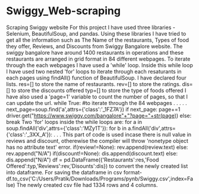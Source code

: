 # Swiggy_Web-scraping
Scraping Swiggy website
For this project I have used three libraries - Selenium, BeautifulSoup, and pandas.
Using these libraries I have tried to get all the information such as The Name of the restaurants, Types of food they offer, Reviews, and Discounts from Swiggy Bangalore website.
The swiggy bangalore have around 1400 restaurants in operations and these restaurants are arranged in grid format in 84 different webpages.
To iterate through the each webpages I have used a 'while' loop.
Inside this while loop I have used two nested 'for' loops to iterate through each resaturants in each pages using findAll() function of BeautifulSoup.
I have declared four lists. 
res=[] to store the name of restaurants.
rev=[] to store the ratings.
dis=[] to store the discounts offered
typ=[] to store the type of foods offered
I have also used a 'page=1' variable to count the number of pages, so that I can update the url.
while True:                                                #to iterate through the 84 webpages
      .
      .
      .
      .
      .
      next_page=soup.find('a',attrs={'class':'_1FZ7A'})
	if next_page:
		page+=1
		driver.get("https://www.swiggy.com/bangalore"+"?page="+str(page))
	else:
		break
Two 'for' loops inside the while loops are:
     for a in soup.findAll('div',attrs={'class':'MZy1T'}):
		             for b in a.findAll('div',attrs={'class':'_3XX_A'}):
                        .
                        .
                        .
This part of code is used incase there is null value in reviews and discount, otherewise the compiler will throw 'nonetype object has no attribute text' error.
                if(review!=None):
				           rev.append(review.text)
                else:
				           rev.append("N/A")
			          if(discount!=None):
				           dis.append(discount.text)
			          else:
			           	 dis.append("N/A")
df = pd.DataFrame({'Restaurants':res,'Food Offered':typ,'Reviews':rev,'Disounts':dis}) to convert the newly created list into dataframe.
For saving the dataframe in csv format- df.to_csv('C:/Users/Pratik/Downloads/Programs/pynb/Swiggy.csv',index=False)
The newly created csv file had 1334 rows and 4 columns.
